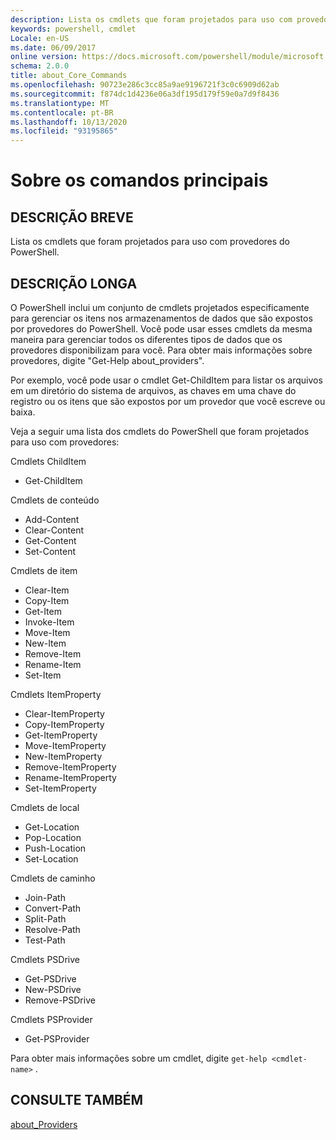 ```yaml
---
description: Lista os cmdlets que foram projetados para uso com provedores do PowerShell.
keywords: powershell, cmdlet
Locale: en-US
ms.date: 06/09/2017
online version: https://docs.microsoft.com/powershell/module/microsoft.powershell.core/about/about_core_commands?view=powershell-7.1&WT.mc_id=ps-gethelp
schema: 2.0.0
title: about_Core_Commands
ms.openlocfilehash: 90723e286c3cc85a9ae9196721f3c0c6909d62ab
ms.sourcegitcommit: f874dc1d4236e06a3df195d179f59e0a7d9f8436
ms.translationtype: MT
ms.contentlocale: pt-BR
ms.lasthandoff: 10/13/2020
ms.locfileid: "93195865"
---
```

# <a name="about-core-commands"></a>Sobre os comandos principais

## <a name="short-description"></a>DESCRIÇÃO BREVE
Lista os cmdlets que foram projetados para uso com provedores do PowerShell.

## <a name="long-description"></a>DESCRIÇÃO LONGA

O PowerShell inclui um conjunto de cmdlets projetados especificamente para gerenciar os itens nos armazenamentos de dados que são expostos por provedores do PowerShell.
Você pode usar esses cmdlets da mesma maneira para gerenciar todos os diferentes tipos de dados que os provedores disponibilizam para você. Para obter mais informações sobre provedores, digite "Get-Help about_providers".

Por exemplo, você pode usar o cmdlet Get-ChildItem para listar os arquivos em um diretório do sistema de arquivos, as chaves em uma chave do registro ou os itens que são expostos por um provedor que você escreve ou baixa.

Veja a seguir uma lista dos cmdlets do PowerShell que foram projetados para uso com provedores:

Cmdlets ChildItem

- Get-ChildItem

Cmdlets de conteúdo

- Add-Content
- Clear-Content
- Get-Content
- Set-Content

Cmdlets de item

- Clear-Item
- Copy-Item
- Get-Item
- Invoke-Item
- Move-Item
- New-Item
- Remove-Item
- Rename-Item
- Set-Item

Cmdlets ItemProperty

- Clear-ItemProperty
- Copy-ItemProperty
- Get-ItemProperty
- Move-ItemProperty
- New-ItemProperty
- Remove-ItemProperty
- Rename-ItemProperty
- Set-ItemProperty

Cmdlets de local

- Get-Location
- Pop-Location
- Push-Location
- Set-Location

Cmdlets de caminho

- Join-Path
- Convert-Path
- Split-Path
- Resolve-Path
- Test-Path

Cmdlets PSDrive

- Get-PSDrive
- New-PSDrive
- Remove-PSDrive

Cmdlets PSProvider

- Get-PSProvider

Para obter mais informações sobre um cmdlet, digite `get-help <cmdlet-name>` .

## <a name="see-also"></a>CONSULTE TAMBÉM

[about_Providers](about_Providers.md)

